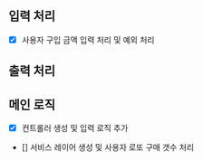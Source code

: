 ## 입력 처리

- [x] 사용자 구입 금액 입력 처리 및 예외 처리

## 출력 처리

## 메인 로직
- [x] 컨트롤러 생성 및 입력 로직 추가
- [] 서비스 레이어 생성 및 사용자 로또 구매 갯수 처리

